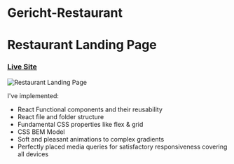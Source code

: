 # Gericht-Restaurant

# Restaurant Landing Page
### [Live Site]([https://gericht-restaurant.com/](https://swaraj-patil.github.io/gericht-restaurant/))

![Restaurant Landing Page](https://i.ibb.co/5jxBKpw/image.png)


I've implemented:

- React Functional components and their reusability
- React file and folder structure
- Fundamental CSS properties like flex & grid
- CSS BEM Model
- Soft and pleasant animations to complex gradients
- Perfectly placed media queries for satisfactory responsiveness covering all devices
